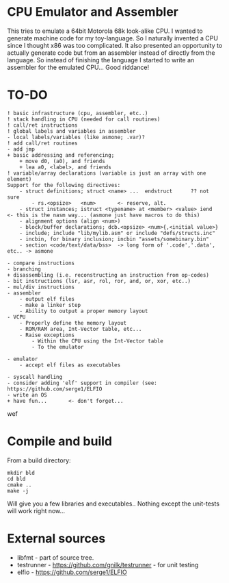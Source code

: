 # CPU Emulator and Assembler

This tries to emulate a 64bit Motorola 68k look-alike CPU.
I wanted to generate machine code for my toy-language.
So I naturally invented a CPU since I thought x86 was too complicated.
It also presented an opportunity to actually generate code but from
an assembler instead of directly from the language. So instead
of finishing the language I started to write an assembler for the
emulated CPU...  Good riddance!

# TO-DO
```pre
! basic infrastructure (cpu, assembler, etc..)
! stack handling in CPU (needed for call routines)
! call/ret instructions
! global labels and variables in assembler
- local labels/variables (like asmone; .var)?    
! add call/ret routines 
- add jmp    
+ basic addressing and referencing; 
    + move d0, (a0), and friends
    + lea a0, <label>, and friends
! variable/array declarations (variable is just an array with one element)
Support for the following directives:
    - struct definitions; struct <name> ...  endstruct      ?? not sure
        - rs.<opsize>   <num>       <- reserve, alt.
    - struct instances; istruct <typename> at <member> <value> iend     <- this is the nasm way... (asmone just have macros to do this)
    - alignment options (align <num>)
    - block/buffer declarations; dcb.<opsize> <num>{,<initial value>}
    - include; include "lib/mylib.asm" or include "defs/structs.inc"
    - incbin, for binary inclusion; incbin "assets/somebinary.bin"
    - section <code/text/data/bss>  -> long form of '.code','.data', etc.. -> asmone

- compare instructions
- branching
+ disassembling (i.e. reconstructing an instruction from op-codes)     
- bit instructions (lsr, asr, rol, ror, and, or, xor, etc..)
- mul/div instructions
- assembler
    - output elf files
    - make a linker step
    - Ability to output a proper memory layout
- VCPU
    - Properly define the memory layout
    - ROM/RAM area, Int-Vector table, etc...
    - Raise exceptions
        - Within the CPU using the Int-Vector table
        - To the emulator
        
- emulator
    - accept elf files as executables
        
- syscall handling
- consider adding 'elf' support in compiler (see: https://github.com/serge1/ELFIO
- write an OS
+ have fun...       <- don't forget...
```

wef

# Compile and build
From a build directory:
```shell
mkdir bld
cd bld
cmake ..
make -j
```
Will give you a few libraries and executables..
Nothing except the unit-tests will work right now...

# External sources
* libfmt - part of source tree.
* testrunner - https://github.com/gnilk/testrunner - for unit testing
* elfio - https://github.com/serge1/ELFIO

